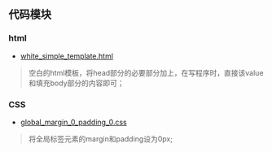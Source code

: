 ## 代码模块

### html

- [white_simple_template.html](./HTML/white_simple_template.html)
> 空白的html模板，将head部分的必要部分加上，在写程序时，直接该value和填充body部分的内容即可；

### CSS

- [global_margin_0_padding_0.css](./CSS/global_margin_0_padding_0.css)
> 将全局标签元素的margin和padding设为0px;

